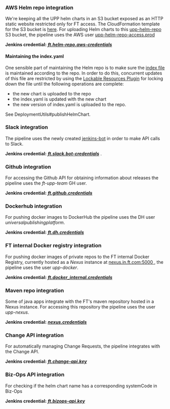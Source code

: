 ### AWS Helm repo integration
We're keeping all the UPP helm charts in an S3 bucket exposed as an HTTP static website restricted only for FT access.
The CloudFormation template for the S3 bucket is [here](https://github.com/Financial-Times/content-k8s-provisioner/blob/master/helm-repo-stack/helm-s3-repo.yaml).
For uploading Helm charts to this [upp-helm-repo](https://s3.console.aws.amazon.com/s3/buckets/upp-helm-repo/?region=eu-west-1&tab=overview) S3 bucket, the pipeline uses the AWS user [upp-helm-repo-access.prod](https://console.aws.amazon.com/iam/home?region=eu-west-1#/users/upp-helm-repo-access.prod)

**Jenkins credential:** ***[ft.helm-repo.aws-credentials
](https://upp-k8s-jenkins.in.ft.com/job/k8s-deployment/credentials/store/folder/domain/_/credential/ft.helm-repo.aws-credentials/)***

#### Maintaining the index.yaml
One sensible part of maintaining the Helm repo is to make sure the [index file](https://github.com/helm/helm/blob/master/docs/chart_repository.md#the-index-file) is maintained according to the repo.
In order to do this, concurrent updates of this file are restricted by using the [Lockable Resources Plugin](https://wiki.jenkins-ci.org/display/JENKINS/Lockable+Resources+Plugin) for locking down the file until the following operations are complete:

- the new chart is uploaded to the repo
- the index.yaml is updated with the new chart
- the new version of index.yaml is uploaded to the repo.

See DeploymentUtils#publishHelmChart.

### Slack integration
The pipeline uses the newly created [jenkins-bot](https://financialtimes.slack.com/services/180766093394) in order to make API calls to Slack.

**Jenkins credential:** ***[ft.slack.bot-credentials](https://upp-k8s-jenkins.in.ft.com/credentials/store/system/domain/_/credential/ft.slack.bot-credentials/)*** .

### Github integration
For accessing the Github API for obtaining information about releases the pipeline uses the *ft-upp-team* GH user.

**Jenkins credential:** ***[ft.github.credentials](https://upp-k8s-jenkins.in.ft.com/job/k8s-deployment/credentials/store/folder/domain/_/credential/ft.github.credentials/)***

### Dockerhub integration
For pushing docker images to DockerHub the pipeline uses the DH user *universalpublishingplatform*.

**Jenkins credential:** ***[ft.dh.credentials](https://upp-k8s-jenkins.in.ft.com/job/k8s-deployment/credentials/store/folder/domain/_/credential/ft.dh.credentials/)***

### FT internal Docker registry integration
For pushing docker images of private repos to the FT internal Docker Registry, currently hosted as a *Nexus* instance at [nexus.in.ft.com:5000
](nexus.in.ft.com:5000), the pipeline uses the user *upp-docker*.

**Jenkins credential:** ***[ft.docker_internal.credentials](https://upp-k8s-jenkins.in.ft.com/job/k8s-deployment/credentials/store/folder/domain/_/credential/ft.docker_internal.credentials/)***

### Maven repo integration
Some of java apps integrate with the FT's maven repository hosted in a Nexus instance. For accessing this repository the pipeline uses the user *upp-nexus*.

**Jenkins credential:** ***[nexus.credentials
](https://upp-k8s-jenkins.in.ft.com/job/k8s-deployment/credentials/store/folder/domain/_/credential/nexus.credentials/)***

### Change API integration
For automatically managing Change Requests, the pipeline integrates with the Change API.

**Jenkins credential:** ***[ft.change-api.key
](https://upp-k8s-jenkins.in.ft.com/job/k8s-deployment/credentials/store/folder/domain/_/credential/ft.change-api.key/)***

### Biz-Ops API integration
For checking if the helm chart name has a corresponding systemCode in Biz-Ops

**Jenkins credential:** ***[ft.bizops-api.key
](https://upp-k8s-jenkins.in.ft.com/job/k8s-deployment/credentials/store/folder/domain/_/credential/ft.bizops-api.key/)***
